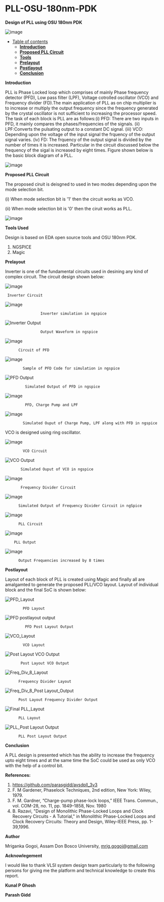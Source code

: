 # PLL-OSU-180nm-PDK
**Design of PLL using OSU 180nm PDK**

![image](https://user-images.githubusercontent.com/92794189/137905301-931cca11-2a86-4da9-9463-8f77f6ea9b0f.png)
* [Table of contents](#gh-md-toc)
   * [**Introduction**](#Introduction)
   * [**Proposed PLL Circuit**](#Proposed-PLL-Circuit)
   * [**Tools**](#Tools)
   * [**Prelayout**](#Prelayout)
   * [**Postlayout**](#Postlayout)
   * [**Conclusion**](#Conclusion)

**Introduction**

PLL is Phase Locked loop which comprises of mainly Phase frequency detector (PFD), Low pass filter (LPF), Voltage cotrolled oscillator (VCO) and Frequency divider (FD).The main application of PLL as on chip multiplier is to increase or multiply the output frequency since the frequency generated by the crystal oscillator is not sufficient to increasing the processor speed. The task of each block is PLL are as follows:(i) PFD: There are two inputs in PFD, it mainly compares the phases/frequencies of the signals. (ii) LPF:Converts the pulsating output to a constant DC signal. (iii) VCO: Depending upon the voltage of the input signal the frquency of the output signal varies. (iv) FD: The frquency of the output signal is divided by the number of times it is increased. Particular in the circuit discussed below the frequency of the sigal is increased by eight times. Figure shown below is the basic block diagram of a PLL.

![image](https://user-images.githubusercontent.com/92794189/137946255-366f9d4c-726a-465a-bc7c-3cc6dc326aa2.png)
 
 **Proposed PLL Circuit**
 
 The proposed ciruit is deisgned to used in two modes depending upon the mode selection bit.
 
 (i) When mode selection bit is '1' then the circuit works as VCO.
 
 (ii) When mode selection bit is '0' then the ciruit works as PLL. 
 
 ![image](https://user-images.githubusercontent.com/92794189/137950158-e6da70cd-f031-42c5-a071-43d4f97335e2.png)
 
 **Tools Used**
 
 Design is based on EDA open source tools and OSU 180nm PDK.
 1. NGSPICE
 2. Magic
 
 **Prelayout**
 
 Inverter is one of the fundamental circuits used in desining any kind of complex circuit. The circuit design shown below:
 
 ![image](https://user-images.githubusercontent.com/92794189/137951622-72e18c8c-2536-4677-b391-2830ec0e3c38.png)
  
     Inverter Circuit
 
 ![image](https://user-images.githubusercontent.com/92794189/137951397-10ae7556-8a73-4fb1-8635-1d49e9c19685.png)
 
                    Inverter simulation in ngspice
                    
 ![Inverter Output](https://user-images.githubusercontent.com/92794189/137951684-9311ef22-6218-424e-becb-e7d5d3996943.PNG)
            
                    Output Waveform in ngspice
                    
 ![image](https://user-images.githubusercontent.com/92794189/137953277-3c67786b-4b2d-4bc3-85f9-a5776ede7e85.png)
  
          Circuit of PFD 
 ![image](https://user-images.githubusercontent.com/92794189/137954021-238b4a2b-b0e3-4045-b5a0-ff9b470f510a.png)
 
            Sample of PFD Code for simulation in ngspice
 
 ![PFD Output](https://user-images.githubusercontent.com/92794189/137953438-742ac560-5c75-4758-9a33-650ed16a5562.PNG)

             Simulated Output of PFD in ngspice
             
 ![image](https://user-images.githubusercontent.com/92794189/137956981-218d8436-c07b-4642-b5a3-93c3095d0776.png)

             PFD, Charge Pump and LPF

![image](https://user-images.githubusercontent.com/92794189/137955263-2fb31e60-3da1-4906-9d43-e5fb3ae1ffdf.png)

            Simulated Ouput of Charge Pump, LPF along with PFD in ngspice
            
  VCO is designed using ring oscillator.
  
  ![image](https://user-images.githubusercontent.com/92794189/137957877-de4fd8ea-78db-4a94-96d1-dc22354ab073.png)

            VCO Circuit
            
 ![VCO Output](https://user-images.githubusercontent.com/92794189/137957433-f519a37b-c390-4b16-b531-cd33e6eee050.PNG)
 
           Simulated Ouput of VCO in ngspice
           
 ![image](https://user-images.githubusercontent.com/92794189/137958235-c8737f0f-1d35-431e-9461-ba17ee7237e9.png)
 
           Frequency Divider Circuit
           
 ![image](https://user-images.githubusercontent.com/92794189/137958636-f8d468d6-a2a4-4326-8b79-6e6ba33820fa.png)
 
          Simulated Output of Frequency Divider Circuit in ngSpice
          
 ![image](https://user-images.githubusercontent.com/92794189/137959399-2bfaad45-6846-4e27-ae91-251305432b46.png)
 
          PLL Circuit
          
 ![image](https://user-images.githubusercontent.com/92794189/137959946-29191376-c3f5-4ad4-ac2b-fe832aea3974.png)

        PLL Output
        
  ![image](https://user-images.githubusercontent.com/92794189/137960792-4647d963-cce6-43c6-8c30-56797ff11b3e.png)

          Output Frequencies increased by 8 times
          
 **Postlayout**
 
 Layout of each block of PLL is created using Magic and finally all are amalgamted to generate the proposed PLL/VCO layout. Layout of individual block and the final SoC is shown below:
 
 ![PFD_Layout](https://user-images.githubusercontent.com/92794189/137959730-e30a0ebc-68e2-400b-a6ce-9e2e322cef39.PNG)
            
            PFD Layout
            
 ![PFD postlayout output](https://user-images.githubusercontent.com/92794189/137960908-19085c0a-fc5f-4057-8f71-f6f6cd4d6ddd.PNG)

             PFD Post Layout Output          

 ![VCO_Layout](https://user-images.githubusercontent.com/92794189/137961071-1484c907-363b-4400-a392-2e93665450d6.PNG)

            VCO Layout
            
 ![Post Layout VCO Output](https://user-images.githubusercontent.com/92794189/137961169-caadb75a-3109-4e1c-8515-e1e6a12297f4.PNG)
           
           Post Layout VCO Output
           
 ![Freq_Div_8_Layout](https://user-images.githubusercontent.com/92794189/137961260-5fa75f89-f210-44a6-8795-56a86a3576fa.PNG)
 
          Frequency Divider Layout
          
 ![Freq_Div_8_Post Layout_Output](https://user-images.githubusercontent.com/92794189/137961332-f42711b9-2025-46af-a0fb-58983ad65e6c.PNG)

          Post Layout Frequency Divider Output

![Final PLL_Layout](https://user-images.githubusercontent.com/92794189/137961415-bd5fc8c9-453d-4bf8-acee-4ca8bd0fc9de.PNG)

          PLL Layout
          
![PLL_Post Layout Output](https://user-images.githubusercontent.com/92794189/137961487-cb46af12-568c-4478-9718-7dc8077bd906.PNG)

          PLL Post Layout Output
          
**Conclusion**

A PLL design is presented which has the ability to increase the frequency upto eight times and at the same time the SoC could be used as only VCO with the help of a control bit.


**References:**

1. https://github.com/parasgidd/avsdpll_3v3
2. F. M Gardener, Phaselock Techniques, 2nd edition, New York: Wiley, 1979.
3. F. M. Gardner, “Charge-pump phase-lock loops,” IEEE Trans. Commun., vol. COM-28, no. 11, pp. 1849–1858, Nov. 1980
4. B. Razavi, "Design of Monolithic Phase-Locked Loops and Clock Recovery Circuits - A Tutorial," in Monolithic Phase-Locked Loops and Clock Recovery Circuits: Theory and Design, Wiley-IEEE Press, pp. 1-39,1996.

**Author**

Mriganka Gogoi, Assam Don Bosco University, mrig.gogoi@gmail.com

**Acknowlegement**

I would like to thank VLSI system design team particularly to the following persons for giving me the platform and technical knowledge to create this report.

**Kunal P Ghosh**

**Parash Gidd**

            
